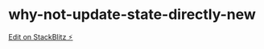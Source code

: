 # why-not-update-state-directly-new

[Edit on StackBlitz ⚡️](https://stackblitz.com/edit/why-not-update-state-directly-new)